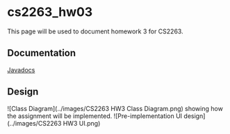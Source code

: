 # cs2263_hw03
This page will be used to document homework 3 for CS2263.

## Documentation
[Javadocs](../javadoc/index.html)

## Design
![Class Diagram](../images/CS2263 HW3 Class Diagram.png) showing how the assignment will be implemented.
![Pre-implementation UI design](../images/CS2263 HW3 UI.png)
